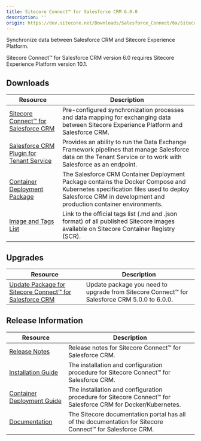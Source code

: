 ```yaml
---
title: Sitecore Connect™ for Salesforce CRM 6.0.0
description: ''
origin: https://dev.sitecore.net/Downloads/Salesforce_Connect/6x/Sitecore_Connect_for_Salesforce_CRM_600
---
```


Synchronize data between Salesforce CRM and Sitecore Experience Platform.

  <Alert variant='warning' mb={4}>
    <AlertIcon />
    Sitecore Connect™ for Salesforce CRM version 6.0 requires Sitecore Experience Platform version 10.1.
  </Alert>
  

## Downloads

 | Resource | Description |
 | --- | --- |
 | [Sitecore Connect™ for Salesforce CRM](https://scdp.blob.core.windows.net/downloads/Salesforce%20Connect/6x/Sitecore%20Connect%20for%20Salesforce%20CRM%20600/Secure/Sitecore%20Connect%20for%20Salesforce%20CRM%206.0.0%20rev.%2001456.zip) | Pre-configured synchronization processes and data mapping for exchanging data between Sitecore Experience Platform and Salesforce CRM. |
 | [Salesforce CRM Plugin for Tenant Service](https://scdp.blob.core.windows.net/downloads/Salesforce%20Connect/6x/Sitecore%20Connect%20for%20Salesforce%20CRM%20600/Secure/Sitecore%20Connect%20for%20Salesforce%20CRM%20Plugin%20for%20Tenant%20Service%206.0.0%20rev.%2001456.scwdp.zip) | Provides an ability to run the Data Exchange Framework pipelines that manage Salesforce data on the Tenant Service or to work with Salesforce as an endpoint. |
 | [Container Deployment Package](https://github.com/Sitecore/container-deployment/releases/tag/sfcrm%2F6.0.0.01456.108) | The Salesforce CRM Container Deployment Package contains the Docker Compose and Kubernetes specification files used to deploy Salesforce CRM in development and production container environments. |
 | [Image and Tags List](https://github.com/Sitecore/docker-images/tree/master/tags) | Link to the official tags list (.md and .json format) of all published Sitecore images available on Sitecore Container Registry (SCR). |

## Upgrades

 | Resource | Description |
 | --- | --- |
 | [Update Package for Sitecore Connect™ for Salesforce CRM](https://scdp.blob.core.windows.net/downloads/Salesforce%20Connect/6x/Sitecore%20Connect%20for%20Salesforce%20CRM%20600/Secure/Sitecore%20Connect%20for%20Salesforce%20CRM%20(update%20package)%206.0.0%20rev.%2001456.update) | Update package you need to upgrade from Sitecore Connect™ for Salesforce CRM 5.0.0 to 6.0.0. |

## Release Information

 | Resource | Description |
 | --- | --- |
 | [Release Notes](/downloads/Salesforce_Connect/6x/Sitecore_Connect_for_Salesforce_CRM_600/Release_Notes) | Release notes for Sitecore Connect™ for Salesforce CRM. |
 | [Installation Guide](https://scdp.blob.core.windows.net/downloads/Salesforce%20Connect/6x/Sitecore%20Connect%20for%20Salesforce%20CRM%20600/Secure/Sitecore_Connect_for_Salesforce_CRM_6_0_Installation_Guide-en.pdf) | The installation and configuration procedure for Sitecore Connect™ for Salesforce CRM. |
 | [Container Deployment Guide](https://scdp.blob.core.windows.net/downloads/Salesforce%20Connect/6x/Sitecore%20Connect%20for%20Salesforce%20CRM%20600/Secure/Sitecore_Connect_for_Salesforce_CRM_6_0_Container_Deployment_Guide-en.pdf) | The installation and configuration procedure for Sitecore Connect™ for Salesforce CRM for Docker/Kubernetes. |
 | [Documentation](https://doc.sitecore.com/developers/salesforce-connect/60/sitecore-connect-for-salesforce-crm/en/sitecore-connect-for-salesforce-crm-configuration-guide.html) | The Sitecore documentation portal has all of the documentation for Sitecore Connect™ for Salesforce CRM. |
